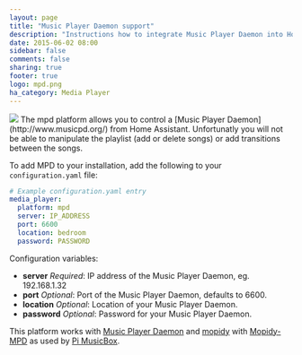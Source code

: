 ```yaml
---
layout: page
title: "Music Player Daemon support"
description: "Instructions how to integrate Music Player Daemon into Home Assistant."
date: 2015-06-02 08:00
sidebar: false
comments: false
sharing: true
footer: true
logo: mpd.png
ha_category: Media Player
---
```


<img src='/images/supported_brands/mpd.png' class='brand pull-right' />
The mpd platform allows you to control a [Music Player Daemon](http://www.musicpd.org/) from Home Assistant. Unfortunatly you will not be able to manipulate the playlist (add or delete songs) or add transitions between the songs. 

To add MPD to your installation, add the following to your `configuration.yaml` file:

```yaml
# Example configuration.yaml entry
media_player:
  platform: mpd
  server: IP_ADDRESS
  port: 6600
  location: bedroom
  password: PASSWORD
```

Configuration variables:

- **server** *Required*: IP address of the Music Player Daemon, eg. 192.168.1.32
- **port** *Optional*: Port of the Music Player Daemon, defaults to 6600.
- **location** *Optional*: Location of your Music Player Daemon.
- **password** *Optional*: Password for your Music Player Daemon.

This platform works with [Music Player Daemon](http://www.musicpd.org/) and [mopidy](https://www.mopidy.com/) with [Mopidy-MPD](https://docs.mopidy.com/en/latest/ext/mpd/) as used by [Pi MusicBox](http://www.pimusicbox.com/).

